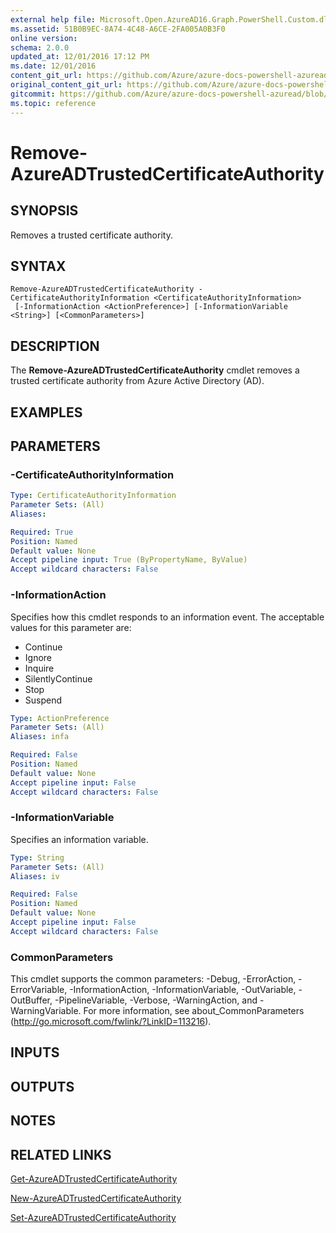 ```yaml
---
external help file: Microsoft.Open.AzureAD16.Graph.PowerShell.Custom.dll-Help.xml
ms.assetid: 51B0B9EC-8A74-4C48-A6CE-2FA005A0B3F0
online version:
schema: 2.0.0
updated_at: 12/01/2016 17:12 PM
ms.date: 12/01/2016
content_git_url: https://github.com/Azure/azure-docs-powershell-azuread/blob/master/Azure%20AD%20Cmdlets/AzureAD/v2/Remove-AzureADTrustedCertificateAuthority.md
original_content_git_url: https://github.com/Azure/azure-docs-powershell-azuread/blob/master/Azure%20AD%20Cmdlets/AzureAD/v2/Remove-AzureADTrustedCertificateAuthority.md
gitcommit: https://github.com/Azure/azure-docs-powershell-azuread/blob/8f658f99458e2c236d5f4be363030b6f24cacc4c
ms.topic: reference
---
```


# Remove-AzureADTrustedCertificateAuthority

## SYNOPSIS
Removes a trusted certificate authority.

## SYNTAX

```
Remove-AzureADTrustedCertificateAuthority -CertificateAuthorityInformation <CertificateAuthorityInformation>
 [-InformationAction <ActionPreference>] [-InformationVariable <String>] [<CommonParameters>]
```

## DESCRIPTION
The **Remove-AzureADTrustedCertificateAuthority** cmdlet removes a trusted certificate authority from Azure Active Directory (AD).

## EXAMPLES

## PARAMETERS

### -CertificateAuthorityInformation
```yaml
Type: CertificateAuthorityInformation
Parameter Sets: (All)
Aliases: 

Required: True
Position: Named
Default value: None
Accept pipeline input: True (ByPropertyName, ByValue)
Accept wildcard characters: False
```

### -InformationAction
Specifies how this cmdlet responds to an information event. The acceptable values for this parameter are:

- Continue
- Ignore
- Inquire
- SilentlyContinue
- Stop
- Suspend

```yaml
Type: ActionPreference
Parameter Sets: (All)
Aliases: infa

Required: False
Position: Named
Default value: None
Accept pipeline input: False
Accept wildcard characters: False
```

### -InformationVariable
Specifies an information variable.

```yaml
Type: String
Parameter Sets: (All)
Aliases: iv

Required: False
Position: Named
Default value: None
Accept pipeline input: False
Accept wildcard characters: False
```

### CommonParameters
This cmdlet supports the common parameters: -Debug, -ErrorAction, -ErrorVariable, -InformationAction, -InformationVariable, -OutVariable, -OutBuffer, -PipelineVariable, -Verbose, -WarningAction, and -WarningVariable. For more information, see about_CommonParameters (http://go.microsoft.com/fwlink/?LinkID=113216).

## INPUTS

## OUTPUTS

## NOTES

## RELATED LINKS

[Get-AzureADTrustedCertificateAuthority](./Get-AzureADTrustedCertificateAuthority.md)

[New-AzureADTrustedCertificateAuthority](./New-AzureADTrustedCertificateAuthority.md)

[Set-AzureADTrustedCertificateAuthority](./Set-AzureADTrustedCertificateAuthority.md)
